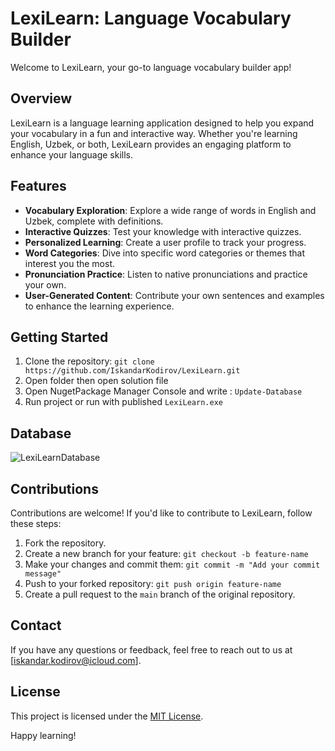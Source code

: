 # LexiLearn: Language Vocabulary Builder

Welcome to LexiLearn, your go-to language vocabulary builder app!

## Overview

LexiLearn is a language learning application designed to help you expand your vocabulary in a fun and interactive way. Whether you're learning English, Uzbek, or both, LexiLearn provides an engaging platform to enhance your language skills.

## Features

- **Vocabulary Exploration**: Explore a wide range of words in English and Uzbek, complete with definitions.
- **Interactive Quizzes**: Test your knowledge with interactive quizzes.
- **Personalized Learning**: Create a user profile to track your progress.
- **Word Categories**: Dive into specific word categories or themes that interest you the most.
- **Pronunciation Practice**: Listen to native pronunciations and practice your own.
- **User-Generated Content**: Contribute your own sentences and examples to enhance the learning experience.

## Getting Started

1. Clone the repository: `git clone https://github.com/IskandarKodirov/LexiLearn.git`
2. Open folder then open solution file
3. Open NugetPackage Manager Console and write : `Update-Database`
4. Run project or run with published `LexiLearn.exe`

## Database 

![LexiLearnDatabase](https://github.com/IskandarKodirov/LexiLearn/assets/116558882/35ef0462-5437-4e3c-b84b-3d174f6bdfbe)

## Contributions

Contributions are welcome! If you'd like to contribute to LexiLearn, follow these steps:

1. Fork the repository.
2. Create a new branch for your feature: `git checkout -b feature-name`
3. Make your changes and commit them: `git commit -m "Add your commit message"`
4. Push to your forked repository: `git push origin feature-name`
5. Create a pull request to the `main` branch of the original repository.

## Contact

If you have any questions or feedback, feel free to reach out to us at [iskandar.kodirov@icloud.com].

## License

This project is licensed under the [MIT License](LICENSE).

Happy learning!
